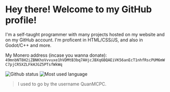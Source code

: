 # Hey there! Welcome to my GitHub profile!

I'm a self-taught programmer with many projects hosted on my website and on my GitHub account. I'm proficent in HTML/CSS/JS, and also in Godot/C++ and more.

My Monero address (incase you wanna donate): `49mnbNT8H2iZBNKhoVvvuxe1hVDMtB3bq7AHjcJBXq6BQAEiVK56anEcT1nhfRscPUM6mWC7pjCR5XZLFkHJGZ5PTsfWkWq`

<img src="https://github-readme-stats.vercel.app/api?username=sudoker0&theme=dark&show_icons=true&icon_color=ff0000" alt="Github status" style="max-width: 100%; height: auto">
<img src="https://github-readme-stats.vercel.app/api/top-langs/?username=sudoker0&theme=dark&langs_count=10&layout=compact" alt="Most used language" style="max-width: 100%; height: auto">

> I used to go by the username QuanMCPC.
